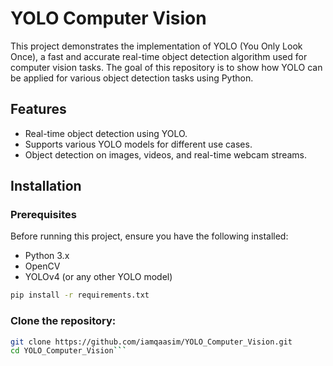 # YOLO Computer Vision

This project demonstrates the implementation of YOLO (You Only Look Once), a fast and accurate real-time object detection algorithm used for computer vision tasks. The goal of this repository is to show how YOLO can be applied for various object detection tasks using Python.

## Features
- Real-time object detection using YOLO.
- Supports various YOLO models for different use cases.
- Object detection on images, videos, and real-time webcam streams.

## Installation

### Prerequisites
Before running this project, ensure you have the following installed:
- Python 3.x
- OpenCV
- YOLOv4 (or any other YOLO model)

```bash
pip install -r requirements.txt
```

### Clone the repository:
```bash
git clone https://github.com/iamqaasim/YOLO_Computer_Vision.git
cd YOLO_Computer_Vision```
